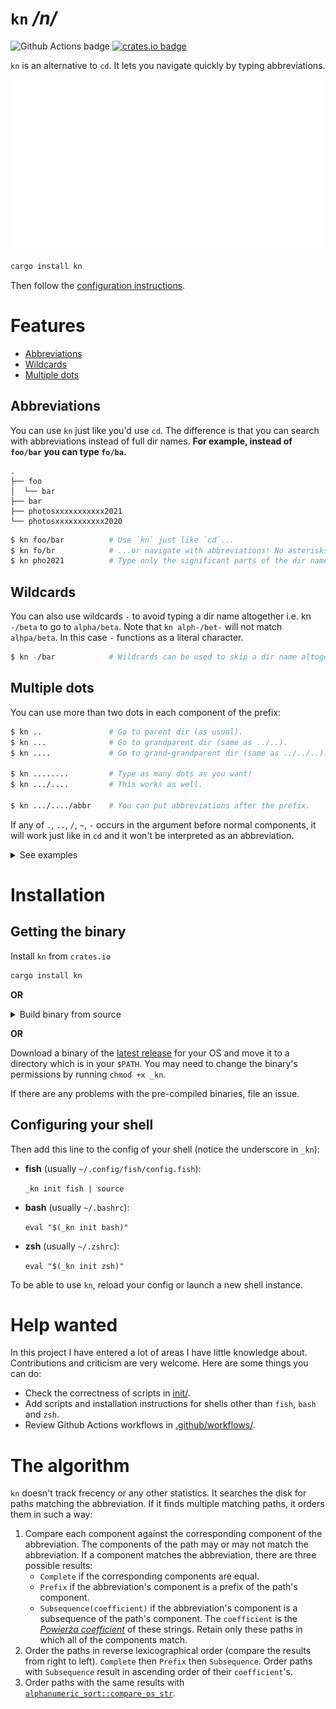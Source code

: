# `kn` */n/*

![Github Actions badge](https://github.com/micouy/kn/actions/workflows/tests.yml/badge.svg)
[![crates.io badge](https://img.shields.io/crates/v/kn.svg)](https://crates.io/crates/kn)

`kn` is an alternative to `cd`. It lets you navigate quickly by typing abbreviations.

<p align="center">
<img src="assets/banner.svg" />
</p>

```bash
cargo install kn
```

Then follow the [configuration instructions](#configuring-your-shell).


# Features

* [Abbreviations](#abbreviations)
* [Wildcards](#wildcards)
* [Multiple dots](#multiple-dots)

## Abbreviations

You can use `kn` just like you'd use `cd`. The difference is that you can search with abbreviations instead of full dir names. **For example, instead of `foo/bar` you can type `fo/ba`.**

```
.
├── foo
│  └── bar
├── bar
├── photosxxxxxxxxxxx2021
└── photosxxxxxxxxxxx2020
```

```bash
$ kn foo/bar          # Use `kn` just like `cd`...
$ kn fo/br            # ...or navigate with abbreviations! No asterisks required.
$ kn pho2021          # Type only the significant parts of the dir name. You can skip the middle part.
```

## Wildcards

You can also use wildcards `-` to avoid typing a dir name altogether i.e. kn `-/beta` to go to `alpha/beta`. Note that `kn alph-/bet-` will not match `alhpa/beta`. In this case `-` functions as a literal character.

```bash
$ kn -/bar            # Wildcards can be used to skip a dir name altogether (changes dir to ./foo/bar/).
```

## Multiple dots

You can use more than two dots in each component of the prefix:

```bash
$ kn ..               # Go to parent dir (as usual).
$ kn ...              # Go to grandparent dir (same as ../..).
$ kn ....             # Go to grand-grandparent dir (same as ../../..).

$ kn ........         # Type as many dots as you want!
$ kn .../....         # This works as well.

$ kn .../..../abbr    # You can put abbreviations after the prefix.
```

If any of `.`, `..`, `/`, `~`, `-` occurs in the argument before normal components, it will work just like in `cd` and it won't be interpreted as an abbreviation.

<details>
  <summary>See examples</summary>
  The mentioned components work as usual:

  ```
  $ kn .
  $ kn ./abbr
  $ kn ..
  $ kn ../..
  $ kn ../../abbr

  $ kn /
  $ kn /abbr

  $ kn ~
  $ kn ~/abbr

  $ kn -
  ```
</details>


# Installation

## Getting the binary

Install `kn` from `crates.io`

```bash
cargo install kn
```

**OR**

<details>
<summary>Build binary from source</summary>

1. `git clone https://github.com/micouy/kn.git`
2. `cd kn`
3. Put the binary in a folder that is in `PATH`:

   `cargo build -Z unstable-options --out-dir DIR_IN_PATH --release`

   Or just build it and copy the binary to that dir:

   `cargo build --release`

   `cp target/release/_kn DIR_IN_PATH`
</details>

**OR**

Download a binary of the [latest release](https://github.com/micouy/kn/releases/latest) for your OS and move it to a directory which is in your `$PATH`. You may need to change the binary's permissions by running `chmod +x _kn`.

If there are any problems with the pre-compiled binaries, file an issue.


## Configuring your shell

Then add this line to the config of your shell (notice the underscore in `_kn`):

* **fish** (usually `~/.config/fish/config.fish`):

  `_kn init fish | source`
* **bash** (usually `~/.bashrc`):

  `eval "$(_kn init bash)"`

* **zsh** (usually `~/.zshrc`):

  `eval "$(_kn init zsh)"`

To be able to use `kn`, reload your config or launch a new shell instance.


# Help wanted

In this project I have entered a lot of areas I have little knowledge about. Contributions and criticism are very welcome. Here are some things you can do:

- Check the correctness of scripts in [init/](init/).
- Add scripts and installation instructions for shells other than `fish`, `bash` and `zsh`.
- Review Github Actions workflows in [.github/workflows/](.github/workflows/).


# The algorithm

`kn` doesn't track frecency or any other statistics. It searches the disk for paths matching the abbreviation. If it finds multiple matching paths, it orders them in such a way:

1. Compare each component against the corresponding component of the abbreviation. The components of the path may or may not match the abbreviation. If a component matches the abbreviation, there are three possible results:
   - `Complete` if the corresponding components are equal.
   - `Prefix` if the abbreviation's component is a prefix of the path's component.
   - `Subsequence(coefficient)` if the abbreviation's component is a subsequence of the path's component. The `coefficient` is the [*Powierża coefficient*](https://github.com/micouy/powierza-coefficient) of these strings.
   Retain only these paths in which all of the components match.
2. Order the paths in reverse lexicographical order (compare the results from right to left). `Complete` then `Prefix` then `Subsequence`. Order paths with `Subsequence` result in ascending order of their `coefficient`'s.
3. Order paths with the same results with [`alphanumeric_sort::compare_os_str`](https://docs.rs/alphanumeric-sort/1.4.3/alphanumeric_sort/fn.compare_os_str.html).

